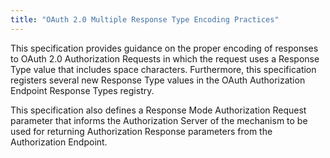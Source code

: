 ```yaml
---
title: "OAuth 2.0 Multiple Response Type Encoding Practices"
---
```


This specification provides guidance on the proper encoding of responses to OAuth 2.0 Authorization Requests in which the request uses a Response Type value that includes space characters. Furthermore, this specification registers several new Response Type values in the OAuth Authorization Endpoint Response Types registry.

This specification also defines a Response Mode Authorization Request parameter that informs the Authorization Server of the mechanism to be used for returning Authorization Response parameters from the Authorization Endpoint.

